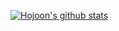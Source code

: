 [![Hojoon's github stats](https://github-readme-stats.vercel.app/api?username=YouHojoon)](https://github.com/anuraghazra/github-readme-stats)
<!--
**YouHojoon/YouHojoon** is a ✨ _special_ ✨ repository because its `README.md` (this file) appears on your GitHub profile.

Here are some ideas to get you started:

- 🔭 I’m currently working on ...
- 🌱 I’m currently learning ...
- 👯 I’m looking to collaborate on ...
- 🤔 I’m looking for help with ...
- 💬 Ask me about ...
- 📫 How to reach me: ...
- 😄 Pronouns: ...
- ⚡ Fun fact: ...
-->
